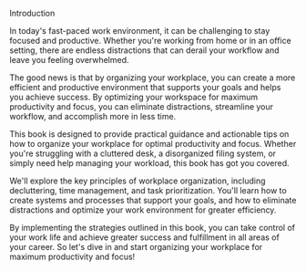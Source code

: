 Introduction

In today's fast-paced work environment, it can be challenging to stay focused and productive. Whether you're working from home or in an office setting, there are endless distractions that can derail your workflow and leave you feeling overwhelmed.

The good news is that by organizing your workplace, you can create a more efficient and productive environment that supports your goals and helps you achieve success. By optimizing your workspace for maximum productivity and focus, you can eliminate distractions, streamline your workflow, and accomplish more in less time.

This book is designed to provide practical guidance and actionable tips on how to organize your workplace for optimal productivity and focus. Whether you're struggling with a cluttered desk, a disorganized filing system, or simply need help managing your workload, this book has got you covered.

We'll explore the key principles of workplace organization, including decluttering, time management, and task prioritization. You'll learn how to create systems and processes that support your goals, and how to eliminate distractions and optimize your work environment for greater efficiency.

By implementing the strategies outlined in this book, you can take control of your work life and achieve greater success and fulfillment in all areas of your career. So let's dive in and start organizing your workplace for maximum productivity and focus!
